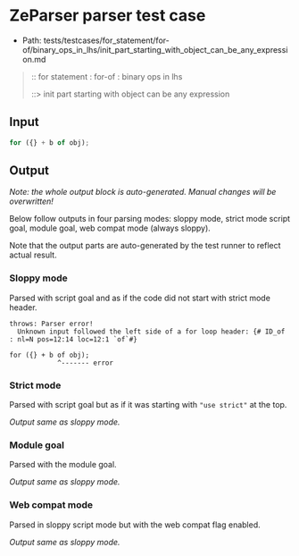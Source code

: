 # ZeParser parser test case

- Path: tests/testcases/for_statement/for-of/binary_ops_in_lhs/init_part_starting_with_object_can_be_any_expression.md

> :: for statement : for-of : binary ops in lhs
>
> ::> init part starting with object can be any expression

## Input

`````js
for ({} + b of obj);
`````

## Output

_Note: the whole output block is auto-generated. Manual changes will be overwritten!_

Below follow outputs in four parsing modes: sloppy mode, strict mode script goal, module goal, web compat mode (always sloppy).

Note that the output parts are auto-generated by the test runner to reflect actual result.

### Sloppy mode

Parsed with script goal and as if the code did not start with strict mode header.

`````
throws: Parser error!
  Unknown input followed the left side of a for loop header: {# ID_of : nl=N pos=12:14 loc=12:1 `of`#}

for ({} + b of obj);
            ^------- error
`````

### Strict mode

Parsed with script goal but as if it was starting with `"use strict"` at the top.

_Output same as sloppy mode._

### Module goal

Parsed with the module goal.

_Output same as sloppy mode._

### Web compat mode

Parsed in sloppy script mode but with the web compat flag enabled.

_Output same as sloppy mode._
